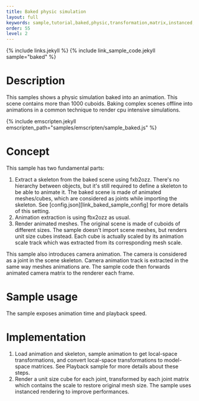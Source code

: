```yaml
---
title: Baked physic simulation
layout: full
keywords: sample,tutorial,baked,physic,transformation,matrix,instanced,animated,camera
order: 55
level: 2
---
```


{% include links.jekyll %}
{% include link_sample_code.jekyll sample="baked" %}

Description
===========
This samples shows a physic simulation baked into an animation. This scene contains more than 1000 cuboids. Baking complex scenes offline into animations in a common technique to render cpu intensive simulations.

{% include emscripten.jekyll emscripten_path="samples/emscripten/sample_baked.js" %}

Concept
=======
This sample has two fundamental parts:
1. Extract a skeleton from the baked scene using fxb2ozz. There's no hierarchy between objects, but it's still required to define a skeleton to be able to animate it. The baked scene is made of animated meshes/cubes, which are considered as joints while importing the skeleton. See [config.json][link_baked_sample_config] for more details of this setting.
2. Animation extraction is using fbx2ozz as usual.
3. Render animated meshes. The original scene is made of cuboids of different sizes. The sample doesn't import scene meshes, but renders unit size cubes instead. Each cube is actually scaled by its animation scale track which was extracted from its corresponding mesh scale.

This sample also introduces camera animation. The camera is considered as a joint in the scene skeleton. Camera animation track is extracted in the same way meshes animations are. The sample code then forwards animated camera matrix to the renderer each frame.

Sample usage
============
The sample exposes animation time and playback speed.

Implementation
==============
1. Load animation and skeleton, sample animation to get local-space transformations, and convert local-space transformations to model-space matrices. See Playback sample for more details about these steps.
2. Render a unit size cube for each joint, transformed by each joint matrix which contains the scale to restore original mesh size. The sample uses instanced rendering to improve performances.
